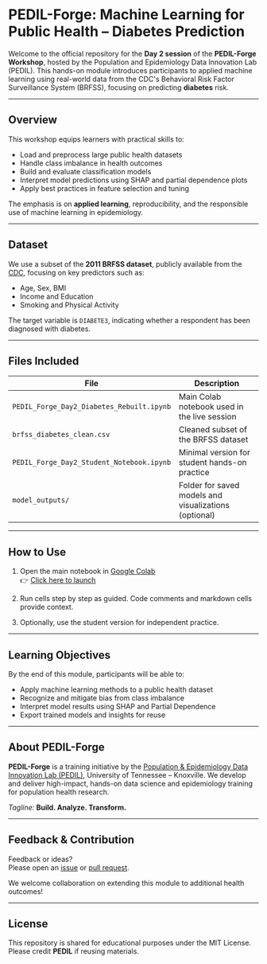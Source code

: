 # PEDIL-Forge: Machine Learning for Public Health – Diabetes Prediction

Welcome to the official repository for the **Day 2 session** of the **PEDIL-Forge Workshop**, hosted by the Population and Epidemiology Data Innovation Lab (PEDIL). This hands-on module introduces participants to applied machine learning using real-world data from the CDC's Behavioral Risk Factor Surveillance System (BRFSS), focusing on predicting **diabetes** risk.

---

## Overview

This workshop equips learners with practical skills to:

- Load and preprocess large public health datasets
- Handle class imbalance in health outcomes
- Build and evaluate classification models
- Interpret model predictions using SHAP and partial dependence plots
- Apply best practices in feature selection and tuning

The emphasis is on **applied learning**, reproducibility, and the responsible use of machine learning in epidemiology.

---

## Dataset

We use a subset of the **2011 BRFSS dataset**, publicly available from the [CDC](https://www.cdc.gov/brfss/index.html), focusing on key predictors such as:

- Age, Sex, BMI
- Income and Education
- Smoking and Physical Activity

The target variable is `DIABETE3`, indicating whether a respondent has been diagnosed with diabetes.

---

## Files Included

| File | Description |
|------|-------------|
| `PEDIL_Forge_Day2_Diabetes_Rebuilt.ipynb` | Main Colab notebook used in the live session |
| `brfss_diabetes_clean.csv` | Cleaned subset of the BRFSS dataset |
| `PEDIL_Forge_Day2_Student_Notebook.ipynb` | Minimal version for student hands-on practice |
| `model_outputs/` | Folder for saved models and visualizations (optional) |

---

## How to Use

1. Open the main notebook in [Google Colab](https://colab.research.google.com/)  
   👉 [Click here to launch](https://colab.research.google.com/github/drdmakau/pedil-forge-diabetes/blob/main/PEDIL_Forge_Day2_Diabetes_Rebuilt.ipynb)

2. Run cells step by step as guided. Code comments and markdown cells provide context.

3. Optionally, use the student version for independent practice.

---

## Learning Objectives

By the end of this module, participants will be able to:

- Apply machine learning methods to a public health dataset
- Recognize and mitigate bias from class imbalance
- Interpret model results using SHAP and Partial Dependence
- Export trained models and insights for reuse

---

## About PEDIL-Forge

**PEDIL-Forge** is a training initiative by the [Population & Epidemiology Data Innovation Lab (PEDIL)](https://pedil.org), University of Tennessee – Knoxville. We develop and deliver high-impact, hands-on data science and epidemiology training for population health research.

*Tagline:* **Build. Analyze. Transform.**

---

## Feedback & Contribution

Feedback or ideas?  
Please open an [issue](https://github.com/drdmakau/pedil-forge-diabetes/issues) or [pull request](https://github.com/drdmakau/pedil-forge-diabetes/pulls).

We welcome collaboration on extending this module to additional health outcomes!

---

## License

This repository is shared for educational purposes under the MIT License. Please credit **PEDIL** if reusing materials.

